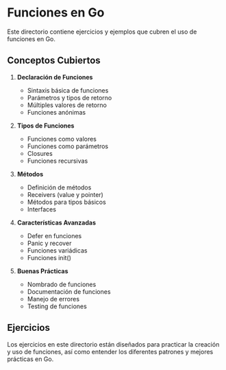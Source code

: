 # Funciones en Go

Este directorio contiene ejercicios y ejemplos que cubren el uso de funciones en Go.

## Conceptos Cubiertos

1. **Declaración de Funciones**
   - Sintaxis básica de funciones
   - Parámetros y tipos de retorno
   - Múltiples valores de retorno
   - Funciones anónimas

2. **Tipos de Funciones**
   - Funciones como valores
   - Funciones como parámetros
   - Closures
   - Funciones recursivas

3. **Métodos**
   - Definición de métodos
   - Receivers (value y pointer)
   - Métodos para tipos básicos
   - Interfaces

4. **Características Avanzadas**
   - Defer en funciones
   - Panic y recover
   - Funciones variádicas
   - Funciones init()

5. **Buenas Prácticas**
   - Nombrado de funciones
   - Documentación de funciones
   - Manejo de errores
   - Testing de funciones

## Ejercicios

Los ejercicios en este directorio están diseñados para practicar la creación y uso de funciones, así como entender los diferentes patrones y mejores prácticas en Go. 